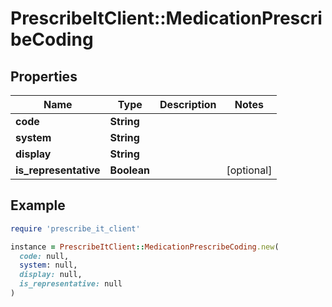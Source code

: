 # PrescribeItClient::MedicationPrescribeCoding

## Properties

| Name | Type | Description | Notes |
| ---- | ---- | ----------- | ----- |
| **code** | **String** |  |  |
| **system** | **String** |  |  |
| **display** | **String** |  |  |
| **is_representative** | **Boolean** |  | [optional] |

## Example

```ruby
require 'prescribe_it_client'

instance = PrescribeItClient::MedicationPrescribeCoding.new(
  code: null,
  system: null,
  display: null,
  is_representative: null
)
```

